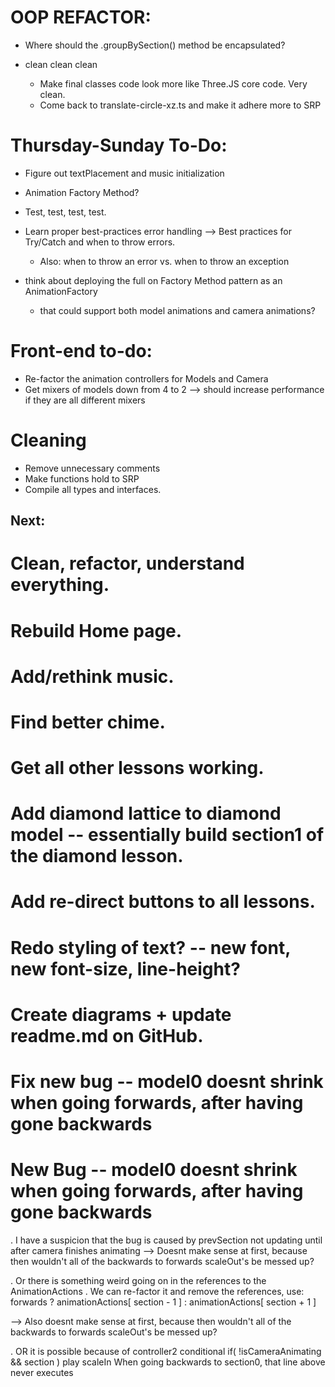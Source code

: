 
# OOP REFACTOR:

- Where should the .groupBySection() method be encapsulated?


- clean clean clean
  - Make final classes code look more like Three.JS core code. Very clean.
  - Come back to translate-circle-xz.ts and make it adhere more to SRP










# Thursday-Sunday To-Do:
- Figure out textPlacement and music initialization
- Animation Factory Method?
- Test, test, test, test.













- Learn proper best-practices error handling --> Best practices for Try/Catch and when to throw errors.
  - Also: when to throw an error vs. when to throw an exception

- think about deploying the full on Factory Method pattern as an AnimationFactory 
  - that could support both model animations and camera animations?





# Front-end to-do:
- Re-factor the animation controllers for Models and Camera
- Get mixers of models down from 4 to 2 --> should increase performance if they are all different mixers


# Cleaning 
- Remove unnecessary comments
- Make functions hold to SRP
- Compile all types and interfaces.







 

## Next:
  # Clean, refactor, understand everything.
  # Rebuild Home page.
  
  # Add/rethink music.
  # Find better chime.
  # Get all other lessons working.
  # Add diamond lattice to diamond model -- essentially build section1 of the diamond lesson.
  # Add re-direct buttons to all lessons.
  # Redo styling of text? -- new font, new font-size, line-height?
  # Create diagrams + update readme.md on GitHub.
  # Fix new bug -- model0 doesnt shrink when going forwards, after having gone backwards





































# New Bug -- model0 doesnt shrink when going forwards, after having gone backwards

  . I have a suspicion that the bug is caused by prevSection not updating until after camera finishes animating
  --> Doesnt make sense at first, because then wouldn't all of the backwards to forwards scaleOut's be messed up?

  . Or there is something weird going on in the references to the AnimationActions
    . We can re-factor it and remove the references, 
      use: forwards ? animationActions[ section - 1 ] : animationActions[ section + 1 ]

  --> Also doesnt make sense at first, because then wouldn't all of the backwards to forwards scaleOut's be messed up?

  . OR it is possible because of controller2 conditional if( !isCameraAnimating && section ) play scaleIn
    When going backwards to section0, that line above never executes




